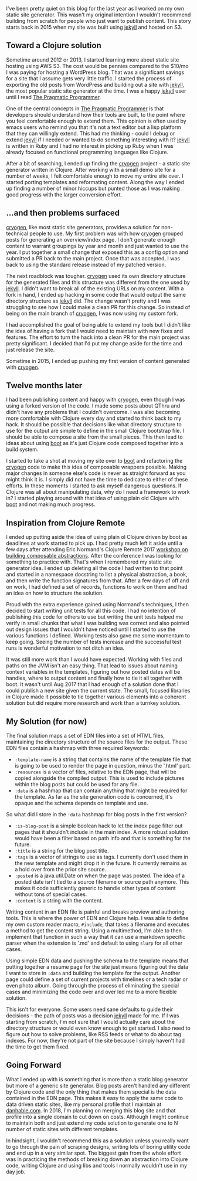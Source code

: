 I've been pretty quiet on this blog for the last year as I worked on my own static site generator. 
This wasn't my original intention I wouldn't recommend building from scratch for people who just
want to publish content. This story starts back in 2015 when my site was built using 
[jekyll][jekyll-project] and hosted on S3.
 

## Toward a Clojure solution

Sometime around 2012 or 2013, I started learning more about static site hosting using AWS S3. The cost
would be pennies compared to the $10/mo I was paying for hosting a WordPress blog. That was a significant
savings for a site that I assume gets very little traffic. I started the process of exporting the old posts
from WordPress and building out a site with [jekyll][jekyll-project], the most popular static site generator 
at the time. I was a happy [jekyll][jekyll-project] user until I read [The Pragmatic Programmer][prag-prog-book].

One of the central concepts in [The Pragmatic Programmer][prag-prog-book] is that developers should 
understand how their tools are built, to the point where you feel comfortable enough to extend them.
This opinion is often used by emacs users who remind you that it's not a text editor but a lisp
platform that they can willingly extend. This had me thinking - could I debug or extend [jekyll][jekyll-project] 
if I needed or wanted to do something interesting with it? [jekyll][jekyll-project] is written in Ruby and I had 
no interest in picking up Ruby when I was already focused on functional programming languages like Clojure.

After a bit of searching, I ended up finding the [cryogen][cryogen-project] project - a static site generator 
written in Clojure. After working with a small demo site for a number of weeks, I felt comfortable enough
to move my entire site over. I started porting templates and reformating content. Along the way I ended up 
finding a number of minor hiccups but punted those as I was making good progress with the larger conversion effort.


## ...and then problems surfaced

[cryogen][cryogen-project], like most static site generators, provides a solution for non-technical
people to use. My first problem was with how [cryogen][cryogen-project] grouped posts for generating an
overview/index page. I don't generate enough content to warrant groupings by year and month and just wanted
to use the year. I put together a small change that exposed this as a config option and submitted a PR back
to the main project. Once that was accepted, I was back to using the standard release instead of my patched
version.

The next roadblock was tougher. [cryogen][cryogen-project] used its own directory structure for the generated
files and this structure was different from the one used by [jekyll][jekyll-project]. I didn't want to break 
all of the existing URLs on my content. With a fork in hand, I ended up hacking in some code that would output 
the same directory structure as [jekyll][jekyll-project] did. The change wasn't pretty and I was struggling to 
see how I could make a clean PR for this change. So instead of being on the main branch of [cryogen][cryogen-project], 
I was now using my custom fork. 

I had accomplished the goal of being able to extend my tools but I didn't like the idea of having a fork that I
would need to maintain with new fixes and features. The effort to turn the hack into a clean PR for the main
project was pretty significant. I decided that I'd put my change aside for the time and just release the site.

Sometime in 2015, I ended up pushing my first version of content generated with [cryogen][cryogen-project].


## Twelve months later 

I had been publishing content and happy with [cryogen][cryogen-project], even though I was using a forked
version of the code. I made some posts about QThru and didn't have any problems that I couldn't overcome.
I was also becoming more comfortable with Clojure every day and started to think back to my hack. It should
be possible that decisions like what directory structure to use for the output are simple to define in the
small Clojure bootstrap file. I should be able to compose a site from the small pieces. This then lead to
ideas about using [boot][boot-project] as it's just Clojure code composed together into a build system.

I started to take a shot at moving my site over to [boot][boot-project] and refactoring the [cryogen][cryogen-project]
code to make this idea of composable wrappers possible. Making major changes in someone else's code is 
never as straight forward as you might think it is. I simply did not have the time to dedicate to either 
of these efforts. In these moments I started to ask myself dangerous questions. If Clojure was all about
manipulating data, why do I need a framework to work in? I started playing around with that idea of using
plain old Clojure with [boot][boot-project] and not making much progress.


## Inspiration from Clojure Remote

I ended up putting aside the idea of using plain ol Clojure driven by boot as deadlines at work started
to pick up. I had pretty much left it aside until a few days after attending Eric Normand's Clojure Remote 2017 
[workshop on building composable abstractions][cr17-normand]. After the conference I was looking for something
to practice with. That's when I remembered my static site generator idea. I ended up deleting all the code
I had written to that point and started in a namespace docstring to list a physical abstraction, a book, and
then write the function signatures from that. After a few days of off and on work, I had defined a set of
records, functions to work on them and had an idea on how to structure the solution.

Proud with the extra experience gained using Normand's techniques, I then decided to start writing unit tests
for all this code. I had no intention of publishing this code for others to use but writing the unit tests
helped me verify in small chunks that what I was building was correct and also pointed out design issues that
I wouldn't have noticed until I started to use the various functions I defined. Working tests also gave me some 
momentum to keep going. Seeing the number of tests increase and the successful test runs is wonderful motivation 
to not ditch an idea.

It was still more work than I would have expected. Working with files and paths on the JVM isn't an easy thing.
That lead to issues about naming context variables in the templates, figuring out how posted dates will be
handles, where to output content and finally how to tie it all together with boot. It wasn't until Aug 2017 that
I had enough of a solution done that I could publish a new site given the current state. The small, focused
libraries in Clojure made it possible to tie together various elements into a coherent solution but did require
more research and work than a turnkey solution.


## My Solution (for now)

The final solution maps a set of EDN files into a set of HTML files, maintaining the directory structure of
the source files for the output. These EDN files contain a hashmap with three required keywords:

* `:template-name` is a string that contains the name of the template file that is going to be used to
  render the page in question, minus the '.html' part. 
* `:resources` is a vector of files, relative to the EDN page, that will be copied alongside the compiled
  output. This is used to include pictures within the blog posts but could be used for any file.
* `:data` is a hashmap that can contain anything that might be required for the template. As far as the
  site generation code is concerned, it's opaque and the schema depends on template and use.

So what did I store in the `:data` hashmap for blog posts in the first version?

* `:is-blog-post` is a simple boolean hack to let the index page filter out pages that it shouldn't
  include in the main index. A more robust solution would have been a filter based on path info and that
  is something for the future.
* `:title` is a string for the blog post title.
* `:tags` is a vector of strings to use as tags. I currently don't used them in the new template and
  might drop it in the future. It currently remains as a hold over from the prior site source.
* `:posted` is a java.util.Date on when the page was posted. The idea of a posted date isn't tied to a
  source filename or source path anymore. This makes it code sufficiently generic to handle other types of 
  content without tons of special cases.
* `:content` is a string with the content.

Writing content in an EDN file is painful and breaks preview and authoring tools. This is where 
the power of EDN and Clojure help. I was able to define my own custom reader macro, `#include`, that
takes a filename and executes a method to get the content string. Using a multimethod, I'm able to then implement
that function in such a way that it can use a markdown specific parser when the extension is '.md' and default to
using `slurp` for all other cases.

Using simple EDN data and pushing the schema to the template means that putting together a resume page for the
site just means figuring out the data I want to store in `:data` and building the template for the output.
Another page could define a set of current projects with timelines or a tech radar or even photo album. Going
through the process of eliminating the special cases and minimizing the code over and over led me to a more flexible
solution.

This isn't for everyone. Some users need sane defaults to guide their decisions - the path of posts was
a decision [jekyll][jekyll-project] made for me. If I was starting from scratch, I'm not sure that I would actually 
care about the directory structure or would even know enough to get started. I also need to figure out
how to solve problems, like RSS feeds or what to do about tag indexes. For now, they're not part of the site
because I simply haven't had the time to get them fixed.


## Going Forward

What I ended up with is something that is more than a static blog generator but more of a generic site generator.
Blog posts aren't handled any different by Clojure code and the only thing that makes them special is the data
contained in the EDN page. This makes it easy to apply the same code to data driven static sites, like my personal
profile that I maintain at [danhable.com][danhable-com]. In 2018, I'm planning on merging this blog site and that
profile into a single domain to cut down on costs. Although I might continue to maintain both and just extend my
code solution to generate one to N number of static sites with different templates.

In hindsight, I wouldn't recommend this as a solution unless you really want to go through the pain of scraping
designs, writing lots of boring utility code and end up in a very similar spot. The biggest gain from the whole
effort was in practicing the methods of breaking down an abstraction into Clojure code, writing Clojure and using 
libs and tools I normally wouldn't use in my day job. 


[jekyll-project]: https://jekyllrb.com/
[prag-prog-book]: https://pragprog.com/book/tpp/the-pragmatic-programmer
[cryogen-project]: https://github.com/cryogen-project/cryogen
[boot-project]: http://boot-clj.com/
[cr17-normand]: https://clojureremote.com/speakers/#normand
[danhable-com]: http://danhable.com